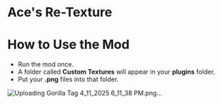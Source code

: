 # Ace's Re-Texture

# **How to Use the Mod**

- Run the mod once.
- A folder called **Custom Textures** will appear in your **plugins** folder.
- Put your **.png** files into that folder.

![Uploading Gorilla Tag 4_11_2025 6_11_38 PM.png…]()

